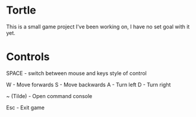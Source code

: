 # Tortle

This is a small game project I've been working on, I have no set goal with it yet.

# Controls

SPACE - switch between mouse and keys style of control

W - Move forwards
S - Move backwards
A - Turn left
D - Turn right

~ (Tilde) - Open command console

Esc - Exit game
